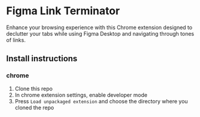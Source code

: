 # Figma Link Terminator

Enhance your browsing experience with this Chrome extension designed to declutter your tabs while using Figma Desktop and navigating through tones of links.

## Install instructions

### chrome

1. Clone this repo
2. In chrome extension settings, enable developer mode
3. Press `Load unpackaged extension` and choose the directory where you cloned the repo
